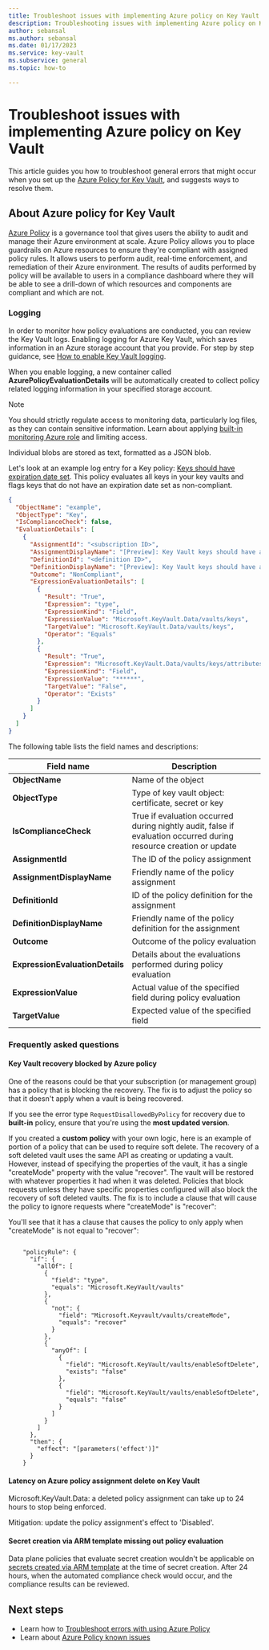 ```yaml
---
title: Troubleshoot issues with implementing Azure policy on Key Vault
description: Troubleshooting issues with implementing Azure policy on Key Vault
author: sebansal
ms.author: sebansal
ms.date: 01/17/2023
ms.service: key-vault
ms.subservice: general
ms.topic: how-to

---
```

# Troubleshoot issues with implementing Azure policy on Key Vault

This article guides you how to troubleshoot general errors that might occur when you set up the [Azure Policy for Key Vault](./azure-policy.md), and suggests ways to resolve them.

## About Azure policy for Key Vault

[Azure Policy](../../governance/policy/index.yml) is a governance tool that gives users the ability to audit and manage their Azure environment at scale. Azure Policy allows you to place guardrails on Azure resources to ensure they're compliant with assigned policy rules. It allows users to perform audit, real-time enforcement, and remediation of their Azure environment. The results of audits performed by policy will be available to users in a compliance dashboard where they will be able to see a drill-down of which resources and components are compliant and which are not.

### Logging

In order to monitor how policy evaluations are conducted, you can review the Key Vault logs. Enabling logging for Azure Key Vault, which saves information in an Azure storage account that you provide. For step by step guidance, see [How to enable Key Vault logging](howto-logging.md).

When you enable logging, a new container called **AzurePolicyEvaluationDetails** will be automatically created to collect policy related logging information in your specified storage account.

> [!NOTE]
> You should strictly regulate access to monitoring data, particularly log files, as they can contain sensitive information. Learn about applying [built-in monitoring Azure role](../../azure-monitor/roles-permissions-security.md) and limiting access.

Individual blobs are stored as text, formatted as a JSON blob.

Let's look at an example log entry for a Key policy: [Keys should have expiration date set](azure-policy.md). This policy evaluates all keys in your key vaults and flags keys that do not have an expiration date set as non-compliant.

```json
{
  "ObjectName": "example",
  "ObjectType": "Key",
  "IsComplianceCheck": false,
  "EvaluationDetails": [
    {
      "AssignmentId": "<subscription ID>",
      "AssignmentDisplayName": "[Preview]: Key Vault keys should have an expiration date",
      "DefinitionId": "<definition ID>",
      "DefinitionDisplayName": "[Preview]: Key Vault keys should have an expiration date",
      "Outcome": "NonCompliant",
      "ExpressionEvaluationDetails": [
        {
          "Result": "True",
          "Expression": "type",
          "ExpressionKind": "Field",
          "ExpressionValue": "Microsoft.KeyVault.Data/vaults/keys",
          "TargetValue": "Microsoft.KeyVault.Data/vaults/keys",
          "Operator": "Equals"
        },
        {
          "Result": "True",
          "Expression": "Microsoft.KeyVault.Data/vaults/keys/attributes.expiresOn",
          "ExpressionKind": "Field",
          "ExpressionValue": "******",
          "TargetValue": "False",
          "Operator": "Exists"
        }
      ]
    }
  ]
}
```

The following table lists the field names and descriptions:

| Field name | Description |
| --- | --- |
| **ObjectName** |Name of the object |
| **ObjectType** |Type of key vault object: certificate, secret or key |
| **IsComplianceCheck** |True if evaluation occurred during nightly audit, false if evaluation occurred during resource creation or update |
| **AssignmentId** | The ID of the policy assignment |
| **AssignmentDisplayName** | Friendly name of the policy assignment |
| **DefinitionId** | ID of the policy definition for the assignment |
| **DefinitionDisplayName** | Friendly name of the policy definition for the assignment |
| **Outcome** | Outcome of the policy evaluation |
| **ExpressionEvaluationDetails** | Details about the evaluations performed during policy evaluation |
| **ExpressionValue** | Actual value of the specified field during policy evaluation |
| **TargetValue** | Expected value of the specified field |


### Frequently asked questions

#### Key Vault recovery blocked by Azure policy

One of the reasons could be that your subscription (or management group) has a policy that is blocking the recovery. The fix is to adjust the policy so that it doesn't apply when a vault is being recovered.

If you see the error type ```RequestDisallowedByPolicy``` for recovery due to **built-in** policy, ensure that you're using the **most updated version**. 

If you created a **custom policy** with your own logic, here is an example of portion of a policy that can be used to require soft delete. The recovery of a soft deleted vault uses the same API as creating or updating a vault. However, instead of specifying the properties of the vault, it has a single "createMode" property with the value "recover". The vault will be restored with whatever properties it had when it was deleted. Policies that block requests unless they have specific properties configured will also block the recovery of soft deleted vaults. The fix is to include a clause that will cause the policy to ignore requests where "createMode" is "recover":

You'll see that it has a clause that causes the policy to only apply when "createMode" is not equal to "recover":

```

    "policyRule": { 
      "if": {
        "allOf": [
          {
            "field": "type",
            "equals": "Microsoft.KeyVault/vaults"
          }, 
          {
            "not": {
              "field": "Microsoft.Keyvault/vaults/createMode",
              "equals": "recover"
            }
          },
          {
            "anyOf": [
              {
                "field": "Microsoft.KeyVault/vaults/enableSoftDelete",
                "exists": "false"
              },
              {
                "field": "Microsoft.KeyVault/vaults/enableSoftDelete",
                "equals": "false"
              }
            ]
          }
        ]
      },
      "then": {
        "effect": "[parameters('effect')]"
      }
    }
```

#### Latency on Azure policy assignment delete on Key Vault 

Microsoft.KeyVault.Data: a deleted policy assignment can take up to 24 hours to stop being enforced. 

Mitigation: update the policy assignment's effect to 'Disabled'.

#### Secret creation via ARM template missing out policy evaluation

Data plane policies that evaluate secret creation wouldn't be applicable on [secrets created via ARM template](../secrets/quick-create-template.md?tabs=CLI) at the time of secret creation. After 24 hours, when the automated compliance check would occur, and the compliance results can be reviewed.

## Next steps

* Learn how to [Troubleshoot errors with using Azure Policy](../../governance/policy/troubleshoot/general.md)
* Learn about [Azure Policy known issues](https://github.com/azure/azure-policy#known-issues)
